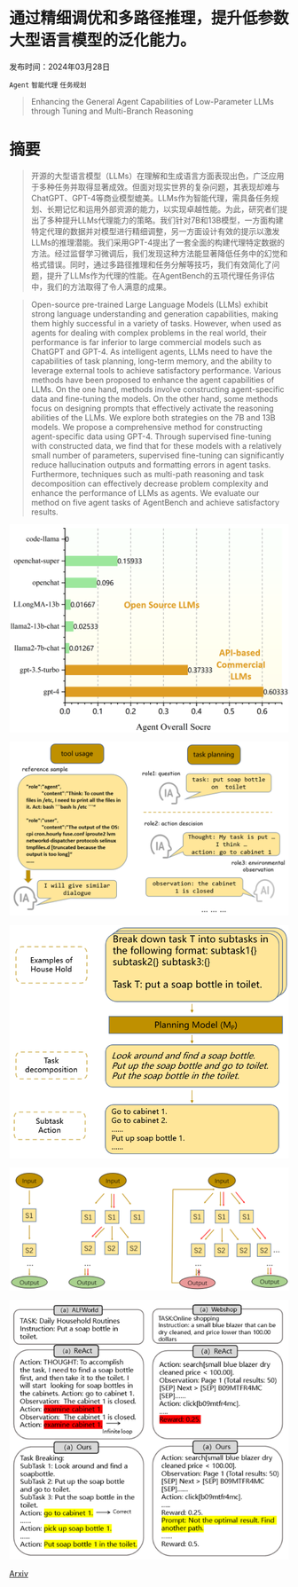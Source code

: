 # 通过精细调优和多路径推理，提升低参数大型语言模型的泛化能力。

发布时间：2024年03月28日

`Agent` `智能代理` `任务规划`

> Enhancing the General Agent Capabilities of Low-Parameter LLMs through Tuning and Multi-Branch Reasoning

# 摘要

> 开源的大型语言模型（LLMs）在理解和生成语言方面表现出色，广泛应用于多种任务并取得显著成效。但面对现实世界的复杂问题，其表现却难与ChatGPT、GPT-4等商业模型媲美。LLMs作为智能代理，需具备任务规划、长期记忆和运用外部资源的能力，以实现卓越性能。为此，研究者们提出了多种提升LLMs代理能力的策略。我们针对7B和13B模型，一方面构建特定代理的数据并对模型进行精细调整，另一方面设计有效的提示以激发LLMs的推理潜能。我们采用GPT-4提出了一套全面的构建代理特定数据的方法。经过监督学习微调后，我们发现这种方法能显著降低任务中的幻觉和格式错误。同时，通过多路径推理和任务分解等技巧，我们有效简化了问题，提升了LLMs作为代理的性能。在AgentBench的五项代理任务评估中，我们的方法取得了令人满意的成果。

> Open-source pre-trained Large Language Models (LLMs) exhibit strong language understanding and generation capabilities, making them highly successful in a variety of tasks. However, when used as agents for dealing with complex problems in the real world, their performance is far inferior to large commercial models such as ChatGPT and GPT-4. As intelligent agents, LLMs need to have the capabilities of task planning, long-term memory, and the ability to leverage external tools to achieve satisfactory performance. Various methods have been proposed to enhance the agent capabilities of LLMs. On the one hand, methods involve constructing agent-specific data and fine-tuning the models. On the other hand, some methods focus on designing prompts that effectively activate the reasoning abilities of the LLMs. We explore both strategies on the 7B and 13B models. We propose a comprehensive method for constructing agent-specific data using GPT-4. Through supervised fine-tuning with constructed data, we find that for these models with a relatively small number of parameters, supervised fine-tuning can significantly reduce hallucination outputs and formatting errors in agent tasks. Furthermore, techniques such as multi-path reasoning and task decomposition can effectively decrease problem complexity and enhance the performance of LLMs as agents. We evaluate our method on five agent tasks of AgentBench and achieve satisfactory results.

![通过精细调优和多路径推理，提升低参数大型语言模型的泛化能力。](../../../paper_images/2403.19962/agent-intro.png)

![通过精细调优和多路径推理，提升低参数大型语言模型的泛化能力。](../../../paper_images/2403.19962/agent-data-sft-1.png)

![通过精细调优和多路径推理，提升低参数大型语言模型的泛化能力。](../../../paper_images/2403.19962/agent-taskde.png)

![通过精细调优和多路径推理，提升低参数大型语言模型的泛化能力。](../../../paper_images/2403.19962/agent-backtracking.png)

![通过精细调优和多路径推理，提升低参数大型语言模型的泛化能力。](../../../paper_images/2403.19962/agent-analysis.png)

[Arxiv](https://arxiv.org/abs/2403.19962)